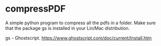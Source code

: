 # compressPDF

A simple python program to compress all the pdfs in a folder. Make sure that the package gs is installed in your Lin/Mac distribution.


gs  -  Ghostscript. https://www.ghostscript.com/doc/current/Install.htm


